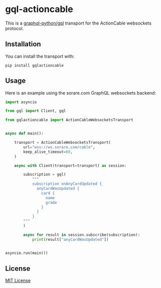 # gql-actioncable

This is a [graphql-python/gql](https://github.com/graphql-python/gql) transport
for the ActionCable websockets protocol.

## Installation

You can install the transport with:

    pip install gqlactioncable

## Usage

Here is an example using the sorare.com GraphQL websockets backend:

```python
import asyncio

from gql import Client, gql

from gqlactioncable import ActionCableWebsocketsTransport


async def main():

    transport = ActionCableWebsocketsTransport(
        url="wss://ws.sorare.com/cable",
        keep_alive_timeout=60,
    )

    async with Client(transport=transport) as session:

        subscription = gql(
            """
            subscription onAnyCardUpdated {
              anyCardWasUpdated {
                card {
                  name
                  grade
                }
              }
            }
        """
        )

        async for result in session.subscribe(subscription):
            print(result["anyCardWasUpdated"])


asyncio.run(main())
```

## License

[MIT License](https://github.com/graphql-python/gql/blob/master/LICENSE)
